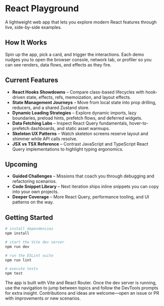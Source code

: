 # React Playground

A lightweight web app that lets you explore modern React features through live, side-by-side examples.

## How It Works

Spin up the app, pick a card, and trigger the interactions. Each demo nudges you to open the browser console, network tab, or profiler so you can see renders, data flows, and effects as they fire.

## Current Features

- **React Hooks Showdowns** – Compare class-based lifecycles with hook-driven state, effects, refs, memoization, and layout effects.
- **State Management Journeys** – Move from local state into prop drilling, reducers, and a shared Zustand store.
- **Dynamic Loading Strategies** – Explore dynamic imports, lazy boundaries, preload hints, prefetch flows, and deferred widgets.
- **Data Fetching Labs** – Inspect React Query fundamentals, hover-to-prefetch dashboards, and static asset warmups.
- **Skeleton UX Patterns** – Watch skeleton screens reserve layout and shimmer while API calls resolve.
- **JSX vs TSX Reference** – Contrast JavaScript and TypeScript React Query implementations to highlight typing ergonomics.

## Upcoming

- **Guided Challenges** – Missions that coach you through debugging and refactoring scenarios.
- **Code Snippet Library** – Next iteration ships inline snippets you can copy into your own projects.
- **Deeper Coverage** – More React Query, performance tooling, and UI patterns on the way.

## Getting Started

```bash
# install dependencies
npm install

# start the Vite dev server
npm run dev

# run the ESLint suite
npm run lint

# execute tests
npm test
```

The app is built with Vite and React Router. Once the dev server is running, use the navigation to jump between topics and follow the DevTools prompts for extra insight. Contributions and ideas are welcome—open an issue or PR with improvements or new scenarios.
